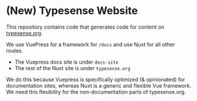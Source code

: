 # (New) Typesense Website

This repository contains code that generates code for content on [typesense.org](https://typesense.org).

We use VuePress for a framework for `/docs` and use Nuxt for all other routes.

- The Vuepress docs site is under `docs-site`
- The rest of the Nuxt site is under `typesense.org`

We do this because Vuepress is specifically optimized (& opinionated) for documentation sites, whereas Nuxt is a generic and flexible Vue framework.
We need this flexibility for the non-documentation parts of typesense.org.

